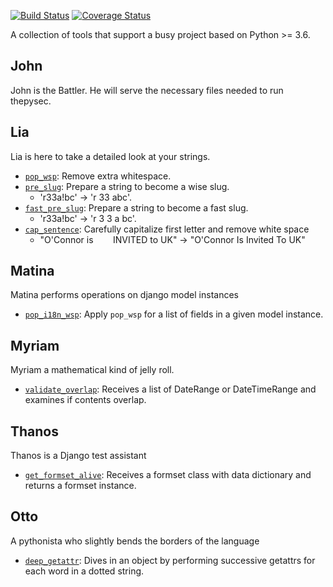 [![Build Status](https://github.com/raratiru/thepysec/actions/workflows/python-package.yml/badge.svg)](https://github.com/raratiru/thepysec/actions)
[![Coverage Status](https://coveralls.io/repos/github/raratiru/thepysec/badge.svg?branch=master&service=github)](https://coveralls.io/github/raratiru/thepysec?branch=master)


A collection of tools that support a busy project based on Python >= 3.6.

John
----

John is the Battler. He will serve the necessary files needed to run thepysec.

Lia
---

Lia is here to take a detailed look at your strings.

* [`pop_wsp`](https://github.com/raratiru/thepysec/blob/571cf49798e571f542c5ec65f45cf62ec5262399/thepysec/lia.py#L19): Remove extra whitespace.
* [`pre_slug`](https://github.com/raratiru/thepysec/blob/571cf49798e571f542c5ec65f45cf62ec5262399/thepysec/lia.py#L87): Prepare a string to become a wise slug.
    * 'r33a!bc' -> 'r 33 abc'.
* [`fast_pre_slug`](https://github.com/raratiru/thepysec/blob/571cf49798e571f542c5ec65f45cf62ec5262399/thepysec/lia.py#L23): Prepare a string to become a fast slug.
    * 'r33a!bc' -> 'r 3 3 a bc'.
* [`cap_sentence`](https://github.com/raratiru/thepysec/blob/571cf49798e571f542c5ec65f45cf62ec5262399/thepysec/lia.py#L141): Carefully capitalize first letter and remove white space
    * "O'Connor is &nbsp;&nbsp;&nbsp;&nbsp;&nbsp;&nbsp; INVITED to UK" -> "O'Connor Is Invited To UK"

Matina
------

Matina performs operations on django model instances

* [`pop_i18n_wsp`](https://github.com/raratiru/thepysec/blob/571cf49798e571f542c5ec65f45cf62ec5262399/thepysec/matina.py#L18): Apply `pop_wsp` for a list of fields in a given model instance.

Myriam
------

Myriam a mathematical kind of jelly roll.

* [`validate_overlap`](https://github.com/raratiru/thepysec/blob/571cf49798e571f542c5ec65f45cf62ec5262399/thepysec/myriam.py#L16): Receives a list of DateRange or DateTimeRange and examines if contents overlap.


Thanos
------

Thanos is a Django test assistant

* [`get_formset_alive`](https://github.com/raratiru/thepysec/blob/571cf49798e571f542c5ec65f45cf62ec5262399/thepysec/thanos.py#L16): Receives a formset class with data dictionary and returns a formset instance.


Otto
----

A pythonista who slightly bends the borders of the language

* [`deep_getattr`](https://github.com/raratiru/thepysec/blob/571cf49798e571f542c5ec65f45cf62ec5262399/thepysec/otto.py#L8): Dives in an object by performing successive getattrs for each word in a dotted string.
